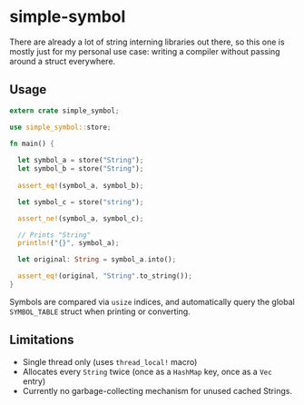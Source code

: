 # simple-symbol

There are already a lot of string interning libraries out there, so this one is mostly
just for my personal use case: writing a compiler without passing around a struct
everywhere.

## Usage

```rust
extern crate simple_symbol;

use simple_symbol::store;

fn main() {
  
  let symbol_a = store("String");
  let symbol_b = store("String"); 
  
  assert_eq!(symbol_a, symbol_b);

  let symbol_c = store("string");

  assert_ne!(symbol_a, symbol_c);

  // Prints "String"
  println!("{}", symbol_a);

  let original: String = symbol_a.into();

  assert_eq!(original, "String".to_string());
}
```

Symbols are compared via `usize` indices, and automatically
query the global `SYMBOL_TABLE` struct when printing or converting.

## Limitations

- Single thread only (uses `thread_local!` macro)
- Allocates every `String` twice (once as a `HashMap` key, once as a `Vec` entry)
- Currently no garbage-collecting mechanism for unused cached Strings.
